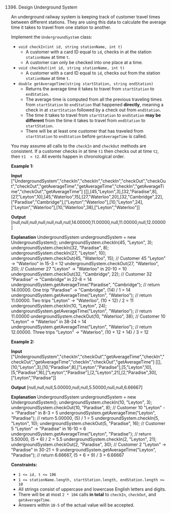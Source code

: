 
1396.  Design Underground System



An underground railway system is keeping track of customer travel times between different stations. They are using this data to calculate the average time it takes to travel from one station to another.

Implement the  `UndergroundSystem`  class:

-   `void checkIn(int id, string stationName, int t)`
    -   A customer with a card ID equal to  `id`, checks in at the station  `stationName`  at time  `t`.
    -   A customer can only be checked into one place at a time.
-   `void checkOut(int id, string stationName, int t)`
    -   A customer with a card ID equal to  `id`, checks out from the station  `stationName`  at time  `t`.
-   `double getAverageTime(string startStation, string endStation)`
    -   Returns the average time it takes to travel from  `startStation`  to  `endStation`.
    -   The average time is computed from all the previous traveling times from  `startStation`  to  `endStation`  that happened  **directly**, meaning a check in at  `startStation`  followed by a check out from  `endStation`.
    -   The time it takes to travel from  `startStation`  to  `endStation`  **may be different**  from the time it takes to travel from  `endStation`  to  `startStation`.
    -   There will be at least one customer that has traveled from  `startStation`  to  `endStation`  before  `getAverageTime`  is called.

You may assume all calls to the  `checkIn`  and  `checkOut`  methods are consistent. If a customer checks in at time  `t1`  then checks out at time  `t2`, then  `t1  < t2`. All events happen in chronological order.

**Example 1:**

**Input**
["UndergroundSystem","checkIn","checkIn","checkIn","checkOut","checkOut","checkOut","getAverageTime","getAverageTime","checkIn","getAverageTime","checkOut","getAverageTime"]
[[],[45,"Leyton",3],[32,"Paradise",8],[27,"Leyton",10],[45,"Waterloo",15],[27,"Waterloo",20],[32,"Cambridge",22],["Paradise","Cambridge"],["Leyton","Waterloo"],[10,"Leyton",24],["Leyton","Waterloo"],[10,"Waterloo",38],["Leyton","Waterloo"]]

**Output**
[null,null,null,null,null,null,null,14.00000,11.00000,null,11.00000,null,12.00000]

**Explanation**
UndergroundSystem undergroundSystem = new UndergroundSystem();
undergroundSystem.checkIn(45, "Leyton", 3);
undergroundSystem.checkIn(32, "Paradise", 8);
undergroundSystem.checkIn(27, "Leyton", 10);
undergroundSystem.checkOut(45, "Waterloo", 15);  // Customer 45 "Leyton" -> "Waterloo" in 15-3 = 12
undergroundSystem.checkOut(27, "Waterloo", 20);  // Customer 27 "Leyton" -> "Waterloo" in 20-10 = 10
undergroundSystem.checkOut(32, "Cambridge", 22); // Customer 32 "Paradise" -> "Cambridge" in 22-8 = 14
undergroundSystem.getAverageTime("Paradise", "Cambridge"); // return 14.00000. One trip "Paradise" -> "Cambridge", (14) / 1 = 14
undergroundSystem.getAverageTime("Leyton", "Waterloo");    // return 11.00000. Two trips "Leyton" -> "Waterloo", (10 + 12) / 2 = 11
undergroundSystem.checkIn(10, "Leyton", 24);
undergroundSystem.getAverageTime("Leyton", "Waterloo");    // return 11.00000
undergroundSystem.checkOut(10, "Waterloo", 38);  // Customer 10 "Leyton" -> "Waterloo" in 38-24 = 14
undergroundSystem.getAverageTime("Leyton", "Waterloo");    // return 12.00000. Three trips "Leyton" -> "Waterloo", (10 + 12 + 14) / 3 = 12

**Example 2:**

**Input**
["UndergroundSystem","checkIn","checkOut","getAverageTime","checkIn","checkOut","getAverageTime","checkIn","checkOut","getAverageTime"]
[[],[10,"Leyton",3],[10,"Paradise",8],["Leyton","Paradise"],[5,"Leyton",10],[5,"Paradise",16],["Leyton","Paradise"],[2,"Leyton",21],[2,"Paradise",30],["Leyton","Paradise"]]

**Output**
[null,null,null,5.00000,null,null,5.50000,null,null,6.66667]

**Explanation**
UndergroundSystem undergroundSystem = new UndergroundSystem();
undergroundSystem.checkIn(10, "Leyton", 3);
undergroundSystem.checkOut(10, "Paradise", 8); // Customer 10 "Leyton" -> "Paradise" in 8-3 = 5
undergroundSystem.getAverageTime("Leyton", "Paradise"); // return 5.00000, (5) / 1 = 5
undergroundSystem.checkIn(5, "Leyton", 10);
undergroundSystem.checkOut(5, "Paradise", 16); // Customer 5 "Leyton" -> "Paradise" in 16-10 = 6
undergroundSystem.getAverageTime("Leyton", "Paradise"); // return 5.50000, (5 + 6) / 2 = 5.5
undergroundSystem.checkIn(2, "Leyton", 21);
undergroundSystem.checkOut(2, "Paradise", 30); // Customer 2 "Leyton" -> "Paradise" in 30-21 = 9
undergroundSystem.getAverageTime("Leyton", "Paradise"); // return 6.66667, (5 + 6 + 9) / 3 = 6.66667

**Constraints:**

-   `1 <= id, t <= 106`
-   `1 <= stationName.length, startStation.length, endStation.length <= 10`
-   All strings consist of uppercase and lowercase English letters and digits.
-   There will be at most  `2 * 104`  calls  **in total**  to  `checkIn`,  `checkOut`, and  `getAverageTime`.
-   Answers within  `10-5`  of the actual value will be accepted.